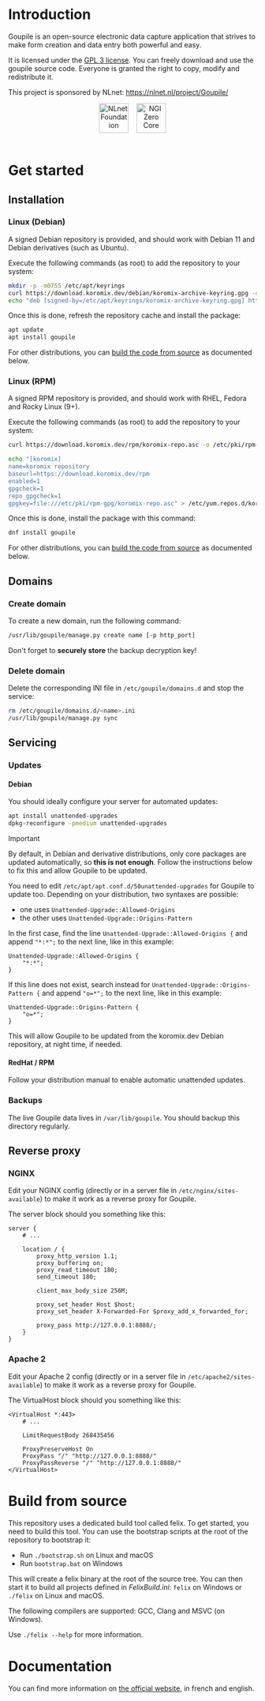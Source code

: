 # Introduction

Goupile is an open-source electronic data capture application that strives to make form creation and data entry both powerful and easy.

It is licensed under the [GPL 3 license](https://www.gnu.org/licenses/#GPL). You can freely download and use the goupile source code. Everyone is granted the right to copy, modify and redistribute it.

This project is sponsored by NLnet: https://nlnet.nl/project/Goupile/

<div align="center">
    <a href="https://nlnet.nl/" style="border-bottom-color: transparent;"><img src="https://codeberg.org/Koromix/rygel/raw/branch/master/web/goupile.org/static/nlnet/nlnet.svg" height="60" alt="NLnet Foundation"/></a>&nbsp;&nbsp;&nbsp;
    <a href="https://nlnet.nl/" style="border-bottom-color: transparent;"><img src="https://codeberg.org/Koromix/rygel/raw/branch/master/web/goupile.org/static/nlnet/ngi0core.svg" height="60" alt="NGI Zero Core"/></a>
    <br><br>
</div>

# Get started

## Installation

### Linux (Debian)

A signed Debian repository is provided, and should work with Debian 11 and Debian derivatives (such as Ubuntu).

Execute the following commands (as root) to add the repository to your system:

```sh
mkdir -p -m0755 /etc/apt/keyrings
curl https://download.koromix.dev/debian/koromix-archive-keyring.gpg -o /etc/apt/keyrings/koromix-archive-keyring.gpg
echo "deb [signed-by=/etc/apt/keyrings/koromix-archive-keyring.gpg] https://download.koromix.dev/debian stable main" > /etc/apt/sources.list.d/koromix.dev-stable.list
```

Once this is done, refresh the repository cache and install the package:

```sh
apt update
apt install goupile
```

For other distributions, you can [build the code from source](#build-from-source) as documented below.

### Linux (RPM)

A signed RPM repository is provided, and should work with RHEL, Fedora and Rocky Linux (9+).

Execute the following commands (as root) to add the repository to your system:

```sh
curl https://download.koromix.dev/rpm/koromix-repo.asc -o /etc/pki/rpm-gpg/koromix-repo.asc

echo "[koromix]
name=koromix repository
baseurl=https://download.koromix.dev/rpm
enabled=1
gpgcheck=1
repo_gpgcheck=1
gpgkey=file:///etc/pki/rpm-gpg/koromix-repo.asc" > /etc/yum.repos.d/koromix.repo
```

Once this is done, install the package with this command:

```sh
dnf install goupile
```

For other distributions, you can [build the code from source](#build-from-source) as documented below.

## Domains

### Create domain

To create a new domain, run the following command:

```sh
/usr/lib/goupile/manage.py create name [-p http_port]
```

Don't forget to **securely store** the backup decryption key!

### Delete domain

Delete the corresponding INI file in `/etc/goupile/domains.d` and stop the service:

```sh
rm /etc/goupile/domains.d/<name>.ini
/usr/lib/goupile/manage.py sync
```

## Servicing

### Updates

#### Debian

You should ideally configure your server for automated updates:

```sh
apt install unattended-upgrades
dpkg-reconfigure -pmedium unattended-upgrades
```

> [!IMPORTANT]
> By default, in Debian and derivative distributions, only core packages are updated automatically, so **this is not enough**. Follow the instructions below to fix this and allow Goupile to be updated.

You need to edit `/etc/apt/apt.conf.d/50unattended-upgrades` for Goupile to update too. Depending on your distribution, two syntaxes are possible:

- one uses `Unattended-Upgrade::Allowed-Origins`
- the other uses `Unattended-Upgrade::Origins-Pattern`

In the first case, find the line `Unattended-Upgrade::Allowed-Origins {` and append `"*:*";` to the next line, like in this example:

```
Unattended-Upgrade::Allowed-Origins {
    "*:*";
}
```

If this line does not exist, search instead for `Unattended-Upgrade::Origins-Pattern {` and append `"o=*";` to the next line, like in this example:

```
Unattended-Upgrade::Origins-Pattern {
    "o=*";
}
```

This will allow Goupile to be updated from the koromix.dev Debian repository, at night time, if needed.

#### RedHat / RPM

Follow your distribution manual to enable automatic unattended updates.

### Backups

The live Goupile data lives in `/var/lib/goupile`. You should backup this directory regularly.

## Reverse proxy

### NGINX

Edit your NGINX config (directly or in a server file in `/etc/nginx/sites-available`) to make it work as a reverse proxy for Goupile.

The server block should you something like this:

```
server {
    # ...

    location / {
        proxy_http_version 1.1;
        proxy_buffering on;
        proxy_read_timeout 180;
        send_timeout 180;

        client_max_body_size 256M;

        proxy_set_header Host $host;
        proxy_set_header X-Forwarded-For $proxy_add_x_forwarded_for;

        proxy_pass http://127.0.0.1:8888/;
    }
}
```

### Apache 2

Edit your Apache 2 config (directly or in a server file in `/etc/apache2/sites-available`) to make it work as a reverse proxy for Goupile.

The VirtualHost block should you something like this:

```
<VirtualHost *:443>
    # ...

    LimitRequestBody 268435456

    ProxyPreserveHost On
    ProxyPass "/" "http://127.0.0.1:8888/"
    ProxyPassReverse "/" "http://127.0.0.1:8888/"
</VirtualHost>
```

# Build from source

This repository uses a dedicated build tool called felix. To get started, you need to build
this tool. You can use the bootstrap scripts at the root of the repository to bootstrap it:

* Run `./bootstrap.sh` on Linux and macOS
* Run `bootstrap.bat` on Windows

This will create a felix binary at the root of the source tree. You can then start it to
build all projects defined in *FelixBuild.ini*: `felix` on Windows or `./felix` on Linux and macOS.

The following compilers are supported: GCC, Clang and MSVC (on Windows).

Use `./felix --help` for more information.

# Documentation

You can find more information on [the official website](https://goupile.org/), in french and english.